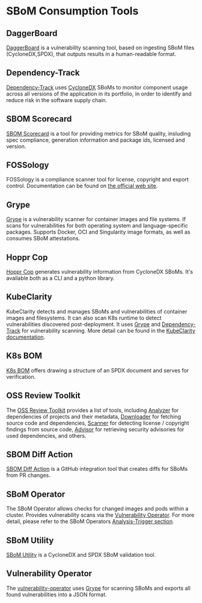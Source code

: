 # SBoM Consumption Tools

## DaggerBoard

[DaggerBoard](https://github.com/nyph-infosec/daggerboard) is a vulnerability scanning tool, based on ingesting SBoM files (CycloneDX,SPDX), that outputs results in a human-readable format.

## Dependency-Track

[Dependency-Track](https://github.com/DependencyTrack/dependency-track) uses [CycloneDX](../specs/cyclonedx.md) SBoMs to monitor component usage across all versions of the application in its portfolio, in order to identify and reduce risk in the software supply chain.

## SBOM Scorecard

[SBOM Scorecard](https://github.com/eBay/sbom-scorecard) is a tool for providing metrics for SBoM quality, insluding spec compliance, generation information and package ids, licensed and version.

## FOSSology

FOSSology is a compliance scanner tool for license, copyright and export control. Documentation can be found on [the official web site](https://www.fossology.org).

## Grype

[Grype](https://github.com/anchore/grype) is a vulnerability scanner for container images and file systems. If scans for vulnerabilities for both operating system and language-specific packages. Supports Docker, OCI and Singularity image formats, as well as consumes SBoM attestations.

## Hoppr Cop

[Hoppr Cop](https://github.com/lmco/hoppr-cop) generates vulnerability information from CycloneDX SBoMs. It's available both as a CLI and a python library.

## KubeClarity

KubeClarity detects and manages SBoMs and vulnerabilities of container images and filesystems. It can also scan K8s runtime to detect vulnerabilities discovered post-deployment. It uses [Grype](https://github.com/anchore/grype) and [Dependency-Track](https://github.com/DependencyTrack/dependency-track) for vulnerability scanning. More detail can be found in the [KubeClarity documentation](https://github.com/openclarity/kubeclarity).

## K8s BOM

[K8s BOM](https://github.com/kubernetes-sigs/bom) offers drawing a structure of an SPDX document and serves for verification.

## OSS Review Toolkit

The [OSS Review Toolkit](https://github.com/oss-review-toolkit/ort) provides a list of tools, including [Analyzer](https://github.com/oss-review-toolkit/ort#analyzer) for dependencies of projects and their metadata, [Downloader](https://github.com/oss-review-toolkit/ort#downloader) for fetching source code and dependencies, [Scanner](https://github.com/oss-review-toolkit/ort#scanner) for detecting license / copyright findings from source code, [Advisor](https://github.com/oss-review-toolkit/ort#advisor) for retrieving security advisories for used dependencies, and others.

## SBOM Diff Action

[SBOM Diff Action](https://github.com/ckotzbauer/sbom-diff-action) is a GitHub integration tool that creates diffs for SBoMs from PR changes.

## SBoM Operator

The SBoM Operator allows checks for changed images and pods within a cluster. Provides vulnerability scans via the [Vulnerability Operator](#vulnerability-operator). For more detail, please refer to the SBoM Operators [Analysis-Trigger section](https://github.com/ckotzbauer/sbom-operator#analysis-trigger).

## SBoM Utility

[SBoM Utility](https://github.com/mrutkows/sbom-utility) is a CycloneDX and SPDX SBoM validation tool.

## Vulnerability Operator

The [vulnerability-operator](https://github.com/ckotzbauer/vulnerability-operator) uses [Grype](https://github.com/anchore/grype) for scanning SBoMs and exports all found vulnerabilities into a JSON format.